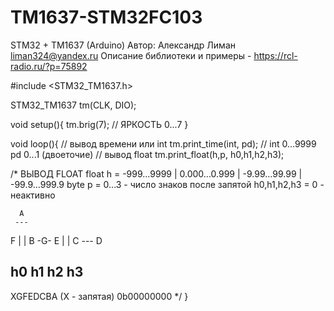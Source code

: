# TM1637-STM32FC103
STM32 + TM1637 (Arduino)
Автор: Александр Лиман
liman324@yandex.ru
Описание библиотеки и примеры - https://rcl-radio.ru/?p=75892


#include <STM32_TM1637.h>

STM32_TM1637 tm(CLK, DIO);

void setup(){
tm.brig(7); // ЯРКОСТЬ 0...7
}

void loop(){
 // вывод времени или int
 tm.print_time(int, pd); // int 0...9999 pd 0...1 (двоеточие)
 // вывод float
 tm.print_float(h,p,  h0,h1,h2,h3); 
 
/*  ВЫВОД FLOAT
  float h = -999...9999 | 0.000...0.999 | -9.99...99.99 | -99.9...999.9 
  byte p = 0...3 - число знаков после запятой
  h0,h1,h2,h3 = 0 - неактивно
  
      A
     ---
  F |   | B
     -G-
  E |   | C
     ---
      D

 h0 h1 h2 h3 
 -----------
   XGFEDCBA (X - запятая)
 0b00000000 
 */
 }
